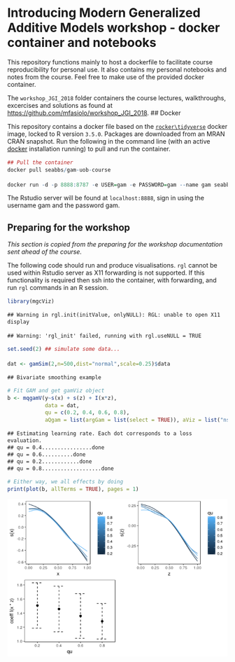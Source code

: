 
Introducing Modern Generalized Additive Models workshop - docker container and notebooks
========================================================================================

This repository functions mainly to host a dockerfile to facilitate course reproducibility for personal use. It also contains my personal notebooks and notes from the course. Feel free to make use of the provided docker container.

The `workshop_JGI_2018` folder containers the course lectures, walkthroughs, excercises and solutions as found at <https://github.com/mfasiolo/workshop_JGI_2018>. \#\# Docker

This repository contains a docker file based on the [`rocker\tidyverse`](https://hub.docker.com/r/rocker/tidyverse/) docker image, locked to R version `3.5.0`. Packages are downloaded from an MRAN CRAN snapshot. Run the following in the command line (with an active [docker](https://docs.docker.com/install/) installation running) to pull and run the container.

``` r
## Pull the container
docker pull seabbs/gam-uob-course

docker run -d -p 8888:8787 -e USER=gam -e PASSWORD=gam --name gam seabbs/gam-uob-course
```

The Rstudio server will be found at `localhost:8888`, sign in using the username gam and the password gam.

Preparing for the workshop
--------------------------

*This section is copied from the preparing for the workshop documentation sent ahead of the course.*

The following code should run and produce visualisations. `rgl` cannot be used within Rstudio server as X11 forwarding is not supported. If this functionality is required then ssh into the container, with forwarding, and run `rgl` commands in an R session.

``` r
library(mgcViz)
```

    ## Warning in rgl.init(initValue, onlyNULL): RGL: unable to open X11 display

    ## Warning: 'rgl_init' failed, running with rgl.useNULL = TRUE

``` r
set.seed(2) ## simulate some data...

dat <- gamSim(2,n=500,dist="normal",scale=0.25)$data
```

    ## Bivariate smoothing example

``` r
# Fit GAM and get gamViz object
b <- mqgamV(y~s(x) + s(z) + I(x*z), 
            data = dat, 
            qu = c(0.2, 0.4, 0.6, 0.8),
            aQgam = list(argGam = list(select = TRUE)), aViz = list("nsim" = 0))
```

    ## Estimating learning rate. Each dot corresponds to a loss evaluation. 
    ## qu = 0.4................done 
    ## qu = 0.6..........done 
    ## qu = 0.2............done 
    ## qu = 0.8...................done

``` r
# Either way, we all effects by doing
print(plot(b, allTerms = TRUE), pages = 1)
```

![](README_files/figure-markdown_github/sample-code-1.png)
